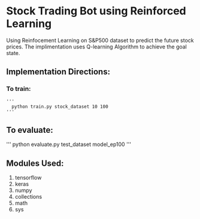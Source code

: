 # Stock Trading Bot using Reinforced Learning

Using Reinfocement Learning on S&P500 dataset to predict the future stock prices. The implimentation uses Q-learning Algorithm to achieve the goal state. 

## Implementation Directions:

  ### To train:
  
    '''
      python train.py stock_dataset 10 100
    '''
  ## To evaluate:
  
  '''
    python evaluate.py test_dataset model_ep100
  '''
    
## Modules Used:

  1. tensorflow
  2. keras
  3. numpy
  4. collections
  5. math
  6. sys
